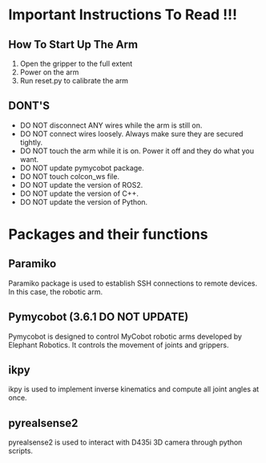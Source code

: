 # Important Instructions To Read !!! 

## How To Start Up The Arm
1) Open the gripper to the full extent 
2) Power on the arm 
3) Run reset.py to calibrate the arm 

## DONT'S 
- DO NOT disconnect ANY wires while the arm is still on. 
- DO NOT connect wires loosely. Always make sure they are secured tightly. 
- DO NOT touch the arm while it is on. Power it off and they do what you want.
- DO NOT update pymycobot package. 
- DO NOT touch colcon_ws file. 
- DO NOT update the version of ROS2. 
- DO NOT update the version of C++. 
- DO NOT update the version of Python. 


# Packages and their functions
## Paramiko 
Paramiko package is used to establish SSH connections to remote devices. In this case, the robotic arm. 
## Pymycobot (3.6.1 DO NOT UPDATE)
Pymycobot is designed to control MyCobot robotic arms developed by Elephant Robotics. It controls the movement of joints and grippers. 
## ikpy 
ikpy is used to implement inverse kinematics and compute all joint angles at once.
## pyrealsense2 
pyrealsense2 is used to interact with D435i 3D camera through python scripts.